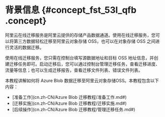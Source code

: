 # 背景信息 {#concept_fst_53l_qfb .concept}

阿里云在线迁移服务是阿里云提供的存储产品数据通道。使用在线迁移服务，您可以将第三方数据轻松迁移至阿里云对象存储 OSS，也可以在对象存储 OSS 之间进行灵活的数据迁移。

使用在线迁移服务，您只需在控制台填写源数据地址和目标 OSS 地址信息，并创建迁移任务即可。启动迁移后，您可以通过控制台管理迁移任务，查看迁移进度、流量等信息；也可以生成迁移报告，查看迁移文件列表、错误文件列表。

本教程讲解如何将 Azure Blob 数据迁移至阿里云对象存储OSS。本教程包含以下内容：

-   [准备工作](cn.zh-CN/Azure Blob 迁移教程/准备工作.md#)
-   [迁移实施](cn.zh-CN/Azure Blob 迁移教程/迁移实施.md#)
-   [后续操作](cn.zh-CN/Azure Blob 迁移教程/管理迁移任务.md#)

